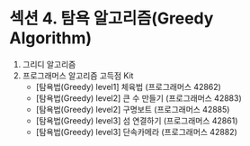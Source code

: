 # 섹션 4. 탐욕 알고리즘(Greedy Algorithm)

1. 그리디 알고리즘
2. 프로그래머스 알고리즘 고득점 Kit
   - [탐욕법(Greedy) level1] 체육법 (프로그래머스 42862)
   - [탐욕법(Greedy) level2] 큰 수 만들기 (프로그래머스 42883)
   - [탐욕법(Greedy) level2] 구명보트 (프로그래머스 42885)
   - [탐욕법(Greedy) level3] 섬 연결하기 (프로그래머스 42861)
   - [탐욕법(Greedy) level3] 단속카메라 (프로그래머스 42882)
